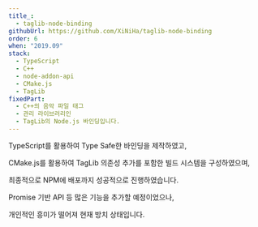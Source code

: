 ```yaml
---
title_:
  - taglib-node-binding
githubUrl: https://github.com/XiNiHa/taglib-node-binding
order: 6
when: "2019.09"
stack:
  - TypeScript
  - C++
  - node-addon-api
  - CMake.js
  - TagLib
fixedPart:
  - C++의 음악 파일 태그
  - 관리 라이브러리인
  - TagLib의 Node.js 바인딩입니다.
---
```


<span class="nw">TypeScript를 활용하여</span>
<span class="nw">Type Safe한 바인딩을 제작하였고,</span>

<span class="nw">CMake.js를 활용하여</span>
<span class="nw">TagLib 의존성 추가를 포함한</span>
<span class="nw">빌드 시스템을 구성하였으며,</span>

<span class="nw">최종적으로 NPM에 배포까지</span>
<span class="nw">성공적으로 진행하였습니다.</span>

<span class="nw">Promise 기반 API 등</span>
<span class="nw">많은 기능을 추가할 예정이었으나,</span>

<span class="nw">개인적인 흥미가 떨어져</span>
<span class="nw">현재 방치 상태입니다.</span>
